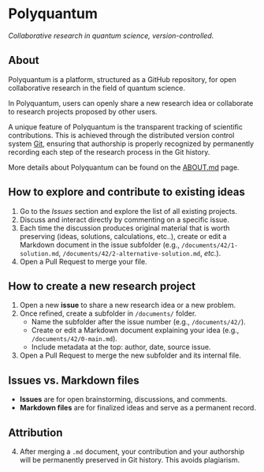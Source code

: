 # Polyquantum
_Collaborative research in quantum science, version-controlled._

## About
Polyquantum is a platform, structured as a GitHub repository, for open collaborative research in the field of quantum science.

In Polyquantum, users can openly share a new research idea or collaborate to research projects proposed by other users.

A unique feature of Polyquantum is the transparent tracking of scientific contributions. This is achieved through the distributed version control system [Git](https://en.wikipedia.org/wiki/Git), ensuring that authorship is properly recognized by permanently recording each step of the research process in the Git history. 

More details about Polyquantum can be found on the [ABOUT.md](ABOUT.md) page.

## How to explore and contribute to existing ideas
1. Go to the _Issues_ section and explore the list of all existing projects.
1. Discuss and interact directly by commenting on a specific issue.
2. Each time the discussion produces original material that is worth preserving (ideas, solutions, calculations, etc..), create or edit a Markdown document in the issue subfolder (e.g., `/documents/42/1-solution.md`, `/documents/42/2-alternative-solution.md`, _etc._).
3. Open a Pull Request to merge your file.

## How to create a new research project
1. Open a new **issue** to share a new research idea or a new problem.
2. Once refined, create a subfolder in `/documents/` folder.  
   - Name the subfolder after the issue number (e.g., `/documents/42/`).
   - Create or edit a Markdown document explaining your idea (e.g., `/documents/42/0-main.md`).
   - Include metadata at the top: author, date, source issue.  
3. Open a Pull Request to merge the new subfolder and its internal file.  

## Issues vs. Markdown files
- **Issues** are for open brainstorming, discussions, and comments.  
- **Markdown files** are for finalized ideas and serve as a permanent record.

## Attribution
4. After merging a `.md` document, your contribution and your authorship will be permanently preserved in Git history. This avoids plagiarism.
